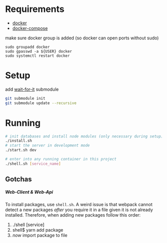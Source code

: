 # Requirements
- [docker](https://www.docker.com/products/docker)
- [docker-compose](https://docs.docker.com/compose/install/)

make sure docker group is added (so docker can open ports without sudo)
```
sudo groupadd docker
sudo gpasswd -a ${USER} docker
sudo systemctl restart docker
```

# Setup
add [wait-for-it](https://github.com/vishnubob/wait-for-it) submodule
```bash
git submodule init
git submodule update --recursive
```

# Running
```bash
# init databases and install node modules (only necessary during setup)
./install.sh
# start the server in development mode
./start.sh dev

# enter into any running container in this project
./shell.sh [service_name]
```

## Gotchas
##### Web-Client & Web-Api
To install packages, use `shell.sh`. A weird issue is that webpack cannot detect a new
packages _after_ you require it in a file given it is not already installed. Therefore, when
adding new packages follow this order:
1. ./shell [service]
2. shell$ yarn add package
3. _now_ import package to file 
